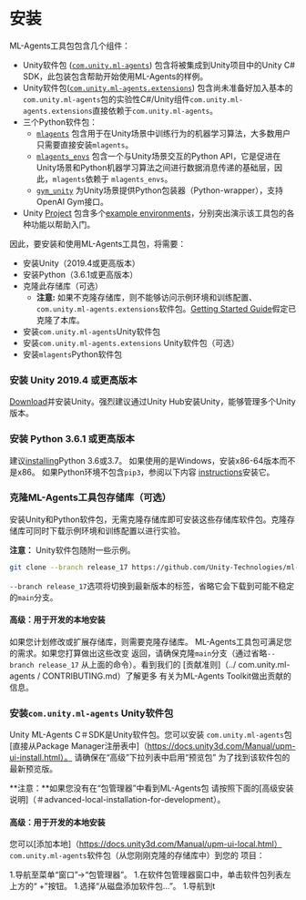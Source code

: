 # 安装

ML-Agents工具包包含几个组件：

- Unity软件包 ([`com.unity.ml-agents`](../com.unity.ml-agents/)) 包含将被集成到Unity项目中的Unity C# SDK，此包装包含帮助开始使用ML-Agents的样例。
- Unity软件包([`com.unity.ml-agents.extensions`](../com.unity.ml-agents.extensions/)) 包含尚未准备好加入基本的`com.unity.ml-agents`包的实验性C#/Unity组件`com.unity.ml-agents.extensions`直接依赖于`com.unity.ml-agents`。
- 三个Python软件包：
  - [`mlagents`](../ml-agents/) 包含用于在Unity场景中训练行为的机器学习算法，大多数用户只需要直接安装`mlagents`。
  - [`mlagents_envs`](../ml-agents-envs/) 包含一个与Unity场景交互的Python API，它是促进在Unity场景和Python机器学习算法之间进行数据消息传递的基础层，因此，`mlagents`依赖于 `mlagents_envs`。
  - [`gym_unity`](../gym-unity/) 为Unity场景提供Python包装器（Python-wrapper），支持OpenAI Gym接口。
- Unity [Project](../Project/) 包含多个[example environments](Learning-Environment-Examples.md)，分别突出演示该工具包的各种功能以帮助入门。

因此，要安装和使用ML-Agents工具包，将需要：
- 安装Unity（2019.4或更高版本）
- 安装Python（3.6.1或更高版本）
- 克隆此存储库（可选）
  - __注意:__ 如果不克隆存储库，则不能够访问示例环境和训练配置、`com.unity.ml-agents.extensions`软件包。[Getting Started Guide](Getting-Started.md)假定已克隆了本库。
- 安装`com.unity.ml-agents`Unity软件包
- 安装`com.unity.ml-agents.extensions` Unity软件包（可选）
- 安装`mlagents`Python软件包

### 安装 **Unity 2019.4** 或更高版本

[Download](https://unity3d.com/get-unity/download)并安装Unity。强烈建议通过Unity Hub安装Unity，能够管理多个Unity版本。

### 安装 **Python 3.6.1** 或更高版本

建议[installing](https://www.python.org/downloads/)Python 3.6或3.7。
如果使用的是Windows，安装x86-64版本而不是x86。
如果Python环境不包含`pip3`，参阅以下内容
[instructions](https://packaging.python.org/guides/installing-using-linux-tools/#installing-pip-setuptools-wheel-with-linux-package-managers)安装它。

### 克隆ML-Agents工具包存储库（可选）

安装Unity和Python软件包，无需克隆存储库即可安装这些存储库软件包。克隆存储库可同时下载示例环境和训练配置以进行实验。

**注意：** Unity软件包随附一些示例。

```sh
git clone --branch release_17 https://github.com/Unity-Technologies/ml-agents.git
```

`--branch release_17`选项将切换到最新版本的标签，省略它会下载到可能不稳定的`main`分支。

#### 高级：用于开发的本地安装

如果您计划修改或扩展存储库，则需要克隆存储库。
ML-Agents工具包可满足您的需求。如果您打算做出这些改变
返回，请确保克隆`main`分支（通过省略`--branch release_17`
从上面的命令）。看到我们的
[贡献准则]（../ com.unity.ml-agents / CONTRIBUTING.md）了解更多
有关为ML-Agents Toolkit做出贡献的信息。

### 安装`com.unity.ml-agents` Unity软件包

Unity ML-Agents C＃SDK是Unity软件包。您可以安装
`com.unity.ml-agents`包
[直接从Package Manager注册表中]（https://docs.unity3d.com/Manual/upm-ui-install.html）。
请确保在“高级”下拉列表中启用“预览包”
为了找到该软件包的最新预览版。

**注意：**如果您没有在“包管理器”中看到ML-Agents包
请按照下面的[高级安装说明]（＃advanced-local-installation-for-development）。

#### 高级：用于开发的本地安装

您可以[添加本地]（https://docs.unity3d.com/Manual/upm-ui-local.html）
`com.unity.ml-agents`软件包（从您刚刚克隆的存储库中）到您的
项目：

1.导航至菜单“窗口”->“包管理器”。
1.在软件包管理器窗口中，单击软件包列表左上方的“ +”按钮。
1.选择“从磁盘添加软件包...”。
1.导航到t 
